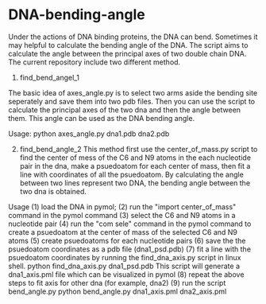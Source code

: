 # DNA-bending-angle

Under the actions of DNA binding proteins, the DNA can bend. Sometimes it may helpful to calculate the bending angle of the DNA. The script aims to calculate the angle between the principal axes of two double chain DNA. The current repository include two different method.

1. find_bend_angel_1

The basic idea of axes_angle.py is to select two arms aside the bending site seperately and save them into two pdb files. Then you can use the script to calculate the principal axes of the two dna and then the angle between them. This angle can be used as the DNA bending angle.

Usage:
   python axes_angle.py dna1.pdb dna2.pdb
   
   
   
2. find_bend_angle_2
  This method first use the center_of_mass.py script to find the center of mess of the C6 and N9 atoms in the each nucleotide pair in the dna, make a psuedoatom for each center of mass, then  fit a line with coordinates of all the psuedoatom. By calculating the angle between two lines represent two DNA, the bending angle between the two dna is obtained.
  
Usage
(1) load the DNA in pymol; 
(2) run the "import center_of_mass" command in the pymol command
(3) select the C6 and N9 atoms in a nucleotide pair
(4) run the "com sele" command in the pymol command to create a psuedoatom at the center of mass of the selected C6 and N9 atoms
(5) create psuedoatoms for each nucleotide pairs
(6) save the the psuedoatom coordinates as a pdb file (dna1_psd.pdb)
(7) fit a line with the psuedoatom coordinates by running the find_dna_axis.py script in linux shell.
       python find_dna_axis.py dna1_psd.pdb
    This script will generate a dna1_axis.pml file which can be visualized in pymol
(8) repeat the above steps to fit axis for other dna (for example, dna2)
(9) run the script bend_angle.py
       python bend_angle.py dna1_axis.pml dna2_axis.pml
    

